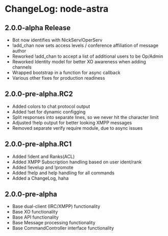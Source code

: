# ChangeLog: node-astra

## 2.0.0-alpha Release
* Bot now identifies with NickServ/OperServ
* !add_chan now sets access levels / conference affiliation of message author
* Reworked !add_chan to accept a list of additional users to be Op/Admin
* Reworked Identity model for better XO awareness when adding channels
* Wrapped bootstrap in a function for async callback
* Various other fixes for production readiness

## 2.0.0-pre-alpha.RC2
* Added colors to chat protocol output
* Added !set for dynamic configging
* Split responses into separate lines, so we never hit the character limit
* Adjusted !help output for better looking XMPP messages
* Removed separate verify require module, due to async issues

## 2.0.0-pre-alpha.RC1
* Added !ident and Ranks(ACL)
* Added XMPP Subscription handling based on user ident/rank
* Added !levelup and !promote
* Added !help and help handling for all commands
* Added a ChangeLog, haha

## 2.0.0-pre-alpha
* Base dual-client (IRC/XMPP) functionality
* Base XO functionality
* Base API functionality
* Base Message processing functionality
* Base CommandController interface functionality
